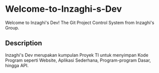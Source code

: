 # Welcome-to-Inzaghi-s-Dev
Welcome to Inzaghi's Dev! The Git Project Control System from Inzaghi's Group.

## Description
Inzaghi's Dev merupakan kumpulan Proyek TI untuk menyimpan Kode Program seperti Website, Aplikasi Sederhana, Program-program Dasar, hingga API.
